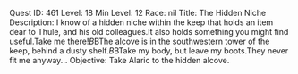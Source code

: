 Quest ID: 461
Level: 18
Min Level: 12
Race: nil
Title: The Hidden Niche
Description: I know of a hidden niche within the keep that holds an item dear to Thule, and his old colleagues.It also holds something you might find useful.Take me there!$B$BThe alcove is in the southwestern tower of the keep, behind a dusty shelf.$B$BTake my body, but leave my boots.They never fit me anyway...
Objective: Take Alaric to the hidden alcove.

